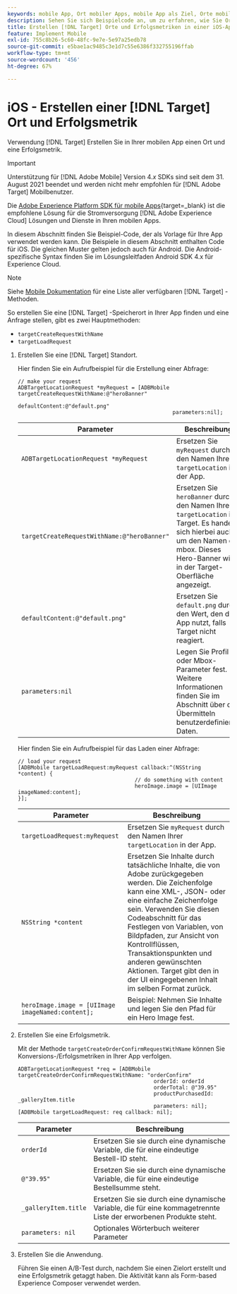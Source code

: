 ```yaml
---
keywords: mobile App, Ort mobiler Apps, mobile App als Ziel, Orte mobiler Apps, Erfolgsmetriken für mobile Apps
description: Sehen Sie sich Beispielcode an, um zu erfahren, wie Sie Orte und Erfolgsmetriken in iOS-Apps erstellen, damit Sie [!DNL Adobe Target] , um Ihre App zu personalisieren und zu optimieren.
title: Erstellen [!DNL Target] Orte und Erfolgsmetriken in einer iOS-App?
feature: Implement Mobile
exl-id: 755c8b26-5c60-48fc-9e7e-5e97a25edb78
source-git-commit: e5bae1ac9485c3e1d7c55e6386f332755196ffab
workflow-type: tm+mt
source-wordcount: '456'
ht-degree: 67%

---
```


# iOS - Erstellen einer [!DNL Target] Ort und Erfolgsmetrik

Verwendung [!DNL Target] Erstellen Sie in Ihrer mobilen App einen Ort und eine Erfolgsmetrik.

>[!IMPORTANT]
>
>Unterstützung für [!DNL Adobe Mobile] Version 4.*x* SDKs sind seit dem 31. August 2021 beendet und werden nicht mehr empfohlen für [!DNL Adobe Target] Mobilbenutzer.
>
>Die [Adobe Experience Platform SDK für mobile Apps](https://developer.adobe.com/client-sdks/documentation/){target=_blank} ist die empfohlene Lösung für die Stromversorgung [!DNL Adobe Experience Cloud] Lösungen und Dienste in Ihren mobilen Apps.

In diesem Abschnitt finden Sie Beispiel-Code, der als Vorlage für Ihre App verwendet werden kann. Die Beispiele in diesem Abschnitt enthalten Code für iOS. Die gleichen Muster gelten jedoch auch für Android. Die Android-spezifische Syntax finden Sie im Lösungsleitfaden [](https://experienceleague.adobe.com/docs/mobile-services/android/target-android/target-main.html)Android SDK 4.x für Experience Cloud.

>[!NOTE]
>
>Siehe [Mobile Dokumentation](https://experienceleague.adobe.com/docs/mobile-services/ios/target-ios/c-target-methods.html) für eine Liste aller verfügbaren [!DNL Target] -Methoden.

So erstellen Sie eine [!DNL Target] -Speicherort in Ihrer App finden und eine Anfrage stellen, gibt es zwei Hauptmethoden:

* `targetCreateRequestWithName`
* `targetLoadRequest`

1. Erstellen Sie eine [!DNL Target] Standort.

   Hier finden Sie ein Aufrufbeispiel für die Erstellung einer Abfrage:

   ```
   // make your request 
   ADBTargetLocationRequest *myRequest = [ADBMobile targetCreateRequestWithName:@"heroBanner" 
                                                    defaultContent:@"default.png" 
                                                    parameters:nil];
   ```

   | Parameter | Beschreibung |
   |---|---|
   | `ADBTargetLocationRequest *myRequest` | Ersetzen Sie `myRequest` durch den Namen Ihrer `targetLocation` in der App. |
   | `targetCreateRequestWithName:@"heroBanner"` | Ersetzen Sie `heroBanner` durch den Namen Ihrer `targetLocation` in Target. Es handelt sich hierbei auch um den Namen der mbox. Dieses Hero-Banner wird in der Target-Oberfläche angezeigt. |
   | `defaultContent:@"default.png"` | Ersetzen Sie `default.png` durch den Wert, den die App nutzt, falls Target nicht reagiert. |
   | `parameters:nil` | Legen Sie Profil- oder Mbox-Parameter fest. Weitere Informationen finden Sie im Abschnitt über das Übermitteln benutzerdefinierter Daten. |

   Hier finden Sie ein Aufrufbeispiel für das Laden einer Abfrage:

   ```
   // load your request 
   [ADBMobile targetLoadRequest:myRequest callback:^(NSString *content) { 
                                        // do something with content 
                                        heroImage.image = [UIImage imageNamed:content]; 
   }];
   ```

   | Parameter | Beschreibung |
   |---|---|
   | `targetLoadRequest:myRequest` | Ersetzen Sie `myRequest` durch den Namen Ihrer `targetLocation` in der App. |
   | `NSString *content` | Ersetzen Sie Inhalte durch tatsächliche Inhalte, die von Adobe zurückgegeben werden. Die Zeichenfolge kann eine XML-, JSON- oder eine einfache Zeichenfolge sein. Verwenden Sie diesen Codeabschnitt für das Festlegen von Variablen, von Bildpfaden, zur Ansicht von Kontrollflüssen, Transaktionspunkten und anderen gewünschten Aktionen. Target gibt den in der UI eingegebenen Inhalt im selben Format zurück. |
   | `heroImage.image = [UIImage imageNamed:content];` | Beispiel: Nehmen Sie Inhalte und legen Sie den Pfad für ein Hero Image fest. |

1. Erstellen Sie eine Erfolgsmetrik.

   Mit der Methode `targetCreateOrderConfirmRequestWithName` können Sie Konversions-/Erfolgsmetriken in Ihrer App verfolgen.

   ```
   ADBTargetLocationRequest *req = [ADBMobile targetCreateOrderConfirmRequestWithName: "orderConfirm" 
                                              orderId: orderId 
                                              orderTotal: @"39.95" 
                                              productPurchasedId: _galleryItem.title 
                                              parameters: nil]; 
   [ADBMobile targetLoadRequest: req callback: nil];
   ```

   | Parameter | Beschreibung |
   |---|---|
   | `orderId` | Ersetzen Sie sie durch eine dynamische Variable, die für eine eindeutige Bestell-ID steht. |
   | `@"39.95"` | Ersetzen Sie sie durch eine dynamische Variable, die für eine eindeutige Bestellsumme steht. |
   | `_galleryItem.title` | Ersetzen Sie sie durch eine dynamische Variable, die für eine kommagetrennte Liste der erworbenen Produkte steht. |
   | `parameters: nil` | Optionales Wörterbuch weiterer Parameter |

1. Erstellen Sie die Anwendung.

   Führen Sie einen A/B-Test durch, nachdem Sie einen Zielort erstellt und eine Erfolgsmetrik getaggt haben. Die Aktivität kann als Form-based Experience Composer verwendet werden.

